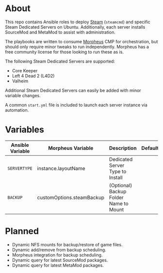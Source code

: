 # About
This repo contains Ansible roles to deploy [Steam](https://steampowered.com) (`steamcmd`) and specific Steam Dedicated Servers on Ubuntu.  Additionally, each server installs SourceMod and MetaMod to assist with administration.

The playbooks are written to consume [Morpheus](https://morpheusdata.com) CMP for orchestration, but should only require minor tweaks to run independently.  Morpheus has a free community license for those looking to run these as is.

The following Steam Dedicated Servers are supported:

* Core Keeper
* Left 4 Dead 2 (L4D2)
* Valheim

Additional Steam Dedicated Servers can easily be added with minor variable changes.

A common `start.yml` file is included to launch each server instance via automation.

# Variables
| Ansible Variable | Morpheus Variable | Description | Default |
| --- | --- | --- | --- |
|`SERVERTYPE`|instance.layoutName|Dedicated Server Type to Install||
|`BACKUP`|customOptions.steamBackup|(Optional) Backup Folder Name to Mount||

# Planned
* Dynamic NFS mounts for backup/restore of game files.
* Dynamic add/remove from backup scheduling.
* Morpheus integration for backup scheduling.
* Dynamic query for latest SourceMod packages.
* Dynamic query for latest MetaMod packages.